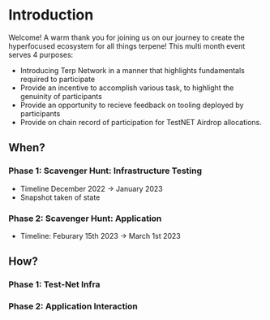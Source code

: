 # Introduction
Welcome! A warm thank you for joining us on our journey to create the hyperfocused ecosystem for all things terpene! This multi month event serves 4 purposes:
- Introducing Terp Network in a manner that highlights fundamentals required to participate
- Provide an incentive to accomplish various task, to highlight the genuinity of participants
- Provide an opportunity to recieve feedback on tooling deployed by participants
- Provide on chain record of participation for TestNET Airdrop allocations.
## When?
### Phase 1: Scavenger Hunt: Infrastructure Testing 
- Timeline December 2022 -> January 2023
- Snapshot taken of state 
### Phase 2: Scavenger Hunt: Application 
- Timeline: Feburary 15th 2023 -> March 1st  2023 
## How?
### Phase 1: Test-Net Infra

### Phase 2: Application Interaction
